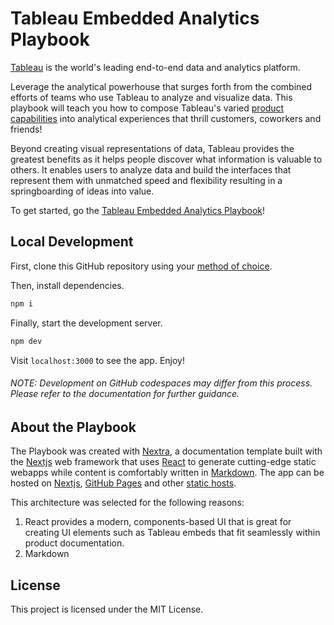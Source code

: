 # Tableau Embedded Analytics Playbook 

[Tableau](https://www.tableau.com) is the world's leading end-to-end data and analytics platform. 

Leverage the analytical powerhouse that surges forth from the combined efforts of teams who use Tableau to analyze and visualize data. This playbook will teach you how to compose Tableau's varied [product capabilities](https://www.tableau.com/products/our-platform) into analytical experiences that thrill customers, coworkers and friends!

Beyond creating visual representations of data, Tableau provides the greatest benefits as it helps people discover what information is valuable to others. It enables users to analyze data and build the interfaces that represent 
them with unmatched speed and flexibility resulting in a springboarding of ideas into value.

To get started, go the [Tableau Embedded Analytics Playbook](https://tab-se.github.io/embedding_playbook)!

## Local Development

First, clone this GitHub repository using your [method of choice](https://docs.github.com/en/repositories/creating-and-managing-repositories/cloning-a-repository).

Then, install dependencies.
```bash
npm i
```

Finally, start the development server.
```bash
npm dev
```

Visit `localhost:3000` to see the app. Enjoy!

###### NOTE: Development on GitHub codespaces may differ from this process. Please refer to the documentation for further guidance.

## About the Playbook

The Playbook was created with [Nextra](https://nextra.site), a documentation template built with the [Nextjs](https://nextjs.org/) web framework that uses [React](https://react.org/) to generate cutting-edge static webapps while content is comfortably written in [Markdown](https://www.markdownguide.org/). The app can be hosted on [Nextjs](https://vercel.com/solutions/nextjs?utm_source=next-site&utm_medium=banner&utm_campaign=home), [GitHub Pages](https://pages.github.com/) and other [static hosts](https://nextjs.org/docs/pages/building-your-application/deploying/static-exports#deploying).

This architecture was selected for the following reasons:
1. React provides a modern, components-based UI that is great for creating UI elements such as Tableau embeds that fit seamlessly within product documentation.
2. Markdown 




## License

This project is licensed under the MIT License.
